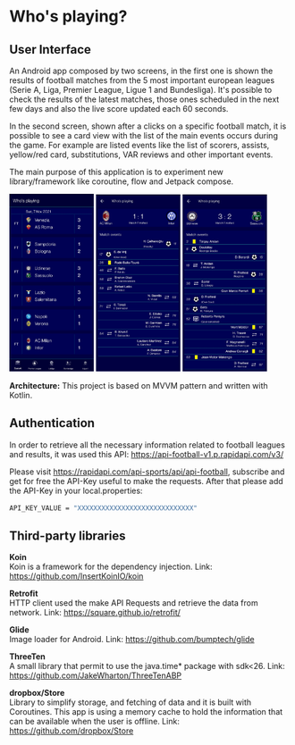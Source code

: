 # Who's playing?

## User Interface
An Android app composed by two screens, in the first one is shown the results of football matches
from the 5 most important european leagues (Serie A, Liga, Premier League, Ligue 1 and Bundesliga).
It's possible to check the results of the latest matches, those ones scheduled in the next few days
and also the live score updated each 60 seconds.

In the second screen, shown after a clicks on a specific football match, it is possible to see a card
view with the list of the main events occurs during the game. For example are listed events like the
list of scorers, assists, yellow/red card, substitutions, VAR reviews and other important events.

The main purpose of this application is to experiment new library/framework like coroutine, flow and
Jetpack compose.

<img src="/assets/main_screen.jpg" alt="App main screen" width=30% height=30%> <img src="/assets/event_screen_1.jpg" alt="App event screen 1" width=30% height=30%> <img src="/assets/event_screen_2.jpg" alt="App event screen 2" width=30% height=30%>

**Architecture:**
This project is based on MVVM pattern and written with Kotlin.

## Authentication
In order to retrieve all the necessary information related to football leagues and results, it was used
this API: https://api-football-v1.p.rapidapi.com/v3/

Please visit https://rapidapi.com/api-sports/api/api-football, subscribe and get for free the API-Key
useful to make the requests. After that please add the API-Key in your local.properties:
```bash
API_KEY_VALUE = "XXXXXXXXXXXXXXXXXXXXXXXXXXXXX"
```
## Third-party libraries

**Koin**  
Koin is a framework for the dependency injection. Link: https://github.com/InsertKoinIO/koin

**Retrofit**  
HTTP client used the make API Requests and retrieve the data from network.
Link: https://square.github.io/retrofit/

**Glide**  
Image loader for Android. Link: https://github.com/bumptech/glide

**ThreeTen**  
A small library that permit to use the java.time* package with sdk<26.
Link: https://github.com/JakeWharton/ThreeTenABP

**dropbox/Store**  
Library to simplify storage, and fetching of data and it is built with Coroutines. This app is using
a memory cache to hold the information that can be available when the user is offline.
Link: https://github.com/dropbox/Store
